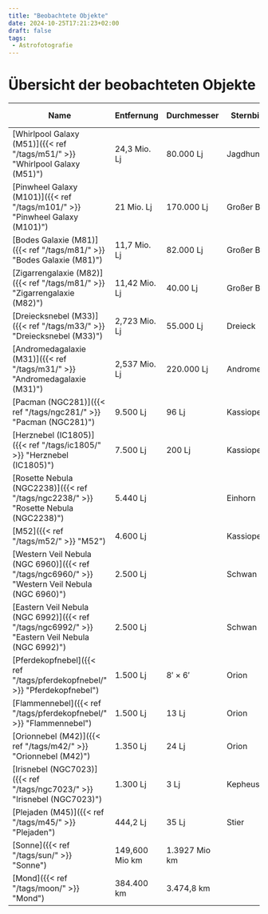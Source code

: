 ```yaml
---
title: "Beobachtete Objekte"
date: 2024-10-25T17:21:23+02:00
draft: false
tags:
 - Astrofotografie
---
```


# Übersicht der beobachteten Objekte

| Name                                                                                            | Entfernung     | Durchmesser   | Sternbild  | scheinbare Helligkeit  |
|-------------------------------------------------------------------------------------------------|----------------|---------------|------------|------------------------|
| [Whirlpool Galaxy (M51)]({{< ref "/tags/m51/" >}} "Whirlpool Galaxy (M51)")                     | 24,3 Mio. Lj   | 80.000 Lj     | Jagdhunde  | 8,1 mag                |
| [Pinwheel Galaxy (M101)]({{< ref "/tags/m101/" >}} "Pinwheel Galaxy (M101)")                    | 21 Mio. Lj     | 170.000 Lj    | Großer Bär | 7,5 mag                |
| [Bodes Galaxie (M81)]({{< ref "/tags/m81/" >}} "Bodes Galaxie (M81)")                           | 11,7 Mio. Lj   | 82.000 Lj     | Großer Bär | 7,0 mag                |
| [Zigarrengalaxie (M82)]({{< ref "/tags/m81/" >}} "Zigarrengalaxie (M82)")                       | 11,42 Mio. Lj  | 40.00 Lj      | Großer Bär | 8,6 mag                |
| [Dreiecksnebel (M33)]({{< ref "/tags/m33/" >}} "Dreiecksnebel (M33)")                           | 2,723 Mio. Lj  | 55.000 Lj     | Dreieck    | 5,7 mag                |
| [Andromedagalaxie (M31)]({{< ref "/tags/m31/" >}} "Andromedagalaxie (M31)")                     | 2,537 Mio. Lj  | 220.000 Lj    | Andromeda  | 3,5 mag                |
| [Pacman (NGC281)]({{< ref "/tags/ngc281/" >}} "Pacman (NGC281)")                                | 9.500 Lj       | 96 Lj         | Kassiopeia | 7,4 mag                |
| [Herznebel (IC1805)]({{< ref "/tags/ic1805/" >}} "Herznebel (IC1805)")                          | 7.500 Lj       | 200 Lj        | Kassiopeia | 6,5 mag                |
| [Rosette Nebula (NGC2238)]({{< ref "/tags/ngc2238/" >}} "Rosette Nebula (NGC2238)")             | 5.440 Lj       |               | Einhorn    | 6,0 mag                |
| [M52]({{< ref "/tags/m52/" >}} "M52")                                                           | 4.600 Lj       |               | Kassiopeia | 7,3 mag                |
| [Western Veil Nebula (NGC 6960)]({{< ref "/tags/ngc6960/" >}} "Western Veil Nebula (NGC 6960)") | 2.500 Lj       |               | Schwan     |                        |
| [Eastern Veil Nebula (NGC 6992)]({{< ref "/tags/ngc6992/" >}} "Eastern Veil Nebula (NGC 6992)") | 2.500 Lj       |               | Schwan     |                        |
| [Pferdekopfnebel]({{< ref "/tags/pferdekopfnebel/" >}} "Pferdekopfnebel")                       | 1.500 Lj       | 8′ × 6′       | Orion      |                        |
| [Flammennebel]({{< ref "/tags/pferdekopfnebel/" >}} "Flammennebel")                             | 1.500 Lj       | 13 Lj         | Orion      |                        |
| [Orionnebel (M42)]({{< ref "/tags/m42/" >}} "Orionnebel (M42)")                                 | 1.350 Lj       | 24 Lj         | Orion      | 3,7 mag                |
| [Irisnebel (NGC7023)]({{< ref "/tags/ngc7023/" >}} "Irisnebel (NGC7023)")                       | 1.300 Lj       | 3 Lj          | Kepheus    | 6,8 mag                |
| [Plejaden (M45)]({{< ref "/tags/m45/" >}} "Plejaden")                                           | 444,2 Lj       | 35 Lj         | Stier      | 1,6 mag                |
| [Sonne]({{< ref "/tags/sun/" >}} "Sonne")                                                       | 149,600 Mio km | 1.3927 Mio km |            | -26,74 mag             |
| [Mond]({{< ref "/tags/moon/" >}} "Mond")                                                        | 384.400 km     | 3.474,8 km    |            | −12,74 mag  (Vollmond) |
